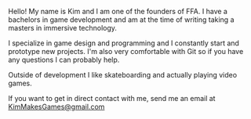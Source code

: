 Hello! My name is Kim and I am one of the founders of FFA.
I have a bachelors in game development and am at the time of writing taking a masters in immersive technology. 

I specialize in game design and programming and I constantly start and prototype new projects. I'm also very comfortable with Git so if you have any questions I can probably help.

Outside of development I like skateboarding and actually playing video games.

If you want to get in direct contact with me, send me an email at KimMakesGames@gmail.com